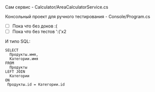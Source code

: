 Сам сервис - Calculator/AreaCalculatorService.cs

Консольный проект для ручного тестирования - Console/Program.cs

- [ ] Пока что без доков :(
- [ ] Пока что без тестов ':('x2

И типо SQL:
```
SELECT
  Продукты.имя,
  Категории.имя
FROM
  Продукты
LEFT JOIN
  Категории
ON
 Продукты.id = Категории.id
```
